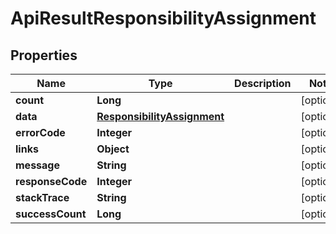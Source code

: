 
# ApiResultResponsibilityAssignment

## Properties
Name | Type | Description | Notes
------------ | ------------- | ------------- | -------------
**count** | **Long** |  |  [optional]
**data** | [**ResponsibilityAssignment**](ResponsibilityAssignment.md) |  |  [optional]
**errorCode** | **Integer** |  |  [optional]
**links** | **Object** |  |  [optional]
**message** | **String** |  |  [optional]
**responseCode** | **Integer** |  |  [optional]
**stackTrace** | **String** |  |  [optional]
**successCount** | **Long** |  |  [optional]



